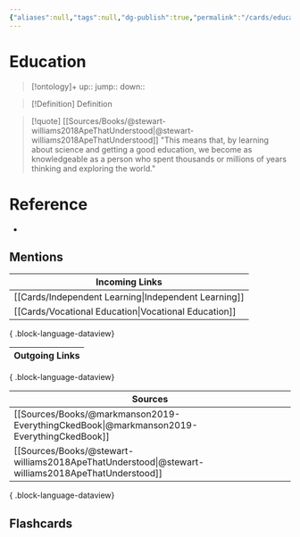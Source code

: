 ```yaml
---
{"aliases":null,"tags":null,"dg-publish":true,"permalink":"/cards/education/","dgPassFrontmatter":true}
---
```


# Education

> [!ontology]+
> up:: 
> jump:: 
> down:: 

> [!Definition] Definition

> [!quote] [[Sources/Books/@stewart-williams2018ApeThatUnderstood\|@stewart-williams2018ApeThatUnderstood]]
> "This means that, by learning about science and getting a good education, we become as knowledgeable as a person who spent thousands or millions of years thinking and exploring the world."

# Reference

- 

## Mentions

| Incoming Links                                          |
| ------------------------------------------------------- |
| [[Cards/Independent Learning\|Independent Learning]] |
| [[Cards/Vocational Education\|Vocational Education]] |

{ .block-language-dataview}

| Outgoing Links |
| -------------- |

{ .block-language-dataview}

| Sources                                                                                             |
| --------------------------------------------------------------------------------------------------- |
| [[Sources/Books/@markmanson2019-EverythingCkedBook\|@markmanson2019-EverythingCkedBook]]         |
| [[Sources/Books/@stewart-williams2018ApeThatUnderstood\|@stewart-williams2018ApeThatUnderstood]] |

{ .block-language-dataview}

## Flashcards
